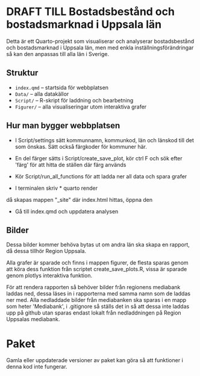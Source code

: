 # DRAFT TILL Bostadsbestånd och bostadsmarknad i Uppsala län

Detta är ett Quarto-projekt som visualiserar och analyserar bostadsbestånd och bostadsmarknad i Uppsala län, men med enkla inställningsförändringar så kan den anpassas till alla län i Sverige.

## Struktur

-   `index.qmd` – startsida för webbplatsen
-   `Data/` – alla datakällor
-   `Script/` – R-skript för laddning och bearbetning
-   `Figurer/` – alla visualiseringar utom interaktiva grafer

## Hur man bygger webbplatsen

-   I Script/settings sätt kommunnamn, kommunkod, län och länskod till det som önskas. Sätt också färgkoder för kommuner här.

-   En del färger sätts i Script/create_save_plot, kör ctrl F och sök efter 'färg' för att hitta de ställen där färg används

-   Kör Script/run_all_functions för att ladda ner all data och spara grafer

-   I terminalen skriv \* quarto render

då skapas mappen "\_site" där index.html hittas, öppna den

-   Gå till index.qmd och uppdatera analysen

## Bilder

Dessa bilder kommer behöva bytas ut om andra län ska skapa en rapport, då dessa tillhör Region Uppsala.

Alla grafer är sparade och finns i mappen figurer, de flesta sparas genom att köra dess funktion från scriptet create_save_plots.R, vissa är sparade genom plotlys interaktiva funktion.

För att rendera rapporten så behöver bilder från regionens mediabank laddas ned, dessa läses in i rapporterna med samma namn som de laddas ner med. Alla nedladdade bilder från mediabanken ska sparas i en mapp som heter 'Mediabank', i .gitignore så ställs det in så att dessa inte laddas upp på github utan sparas endast lokalt från nedladdningen på Region Uppsalas mediabank.

# Paket

Gamla eller uppdaterade versioner av paket kan göra så att funktioner i denna kod inte fungerar.